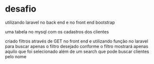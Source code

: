 # desafio

utilizando laravel no back end e no front end bootstrap

uma tabela no mysql com os cadastros dos clientes

criado filtros através de GET no front end e utilizando função no laravel para buscar apenas o filtro desejado
conforme o filtro mostrará apenas aquilo que foi selecionado
além de um search que pode buscar clientes pelo nome